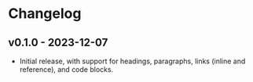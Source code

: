# Changelog

## v0.1.0 - 2023-12-07

- Initial release, with support for headings, paragraphs, links (inline and
  reference), and code blocks.
